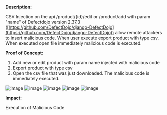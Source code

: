 **Description:**


CSV Injection on the api /product/{id}/edit or /product/add with param "name" of Defectdojo version 2.37.3 ([https://github.com/DefectDojo/django-DefectDojo](https://github.com/DefectDojo/django-DefectDojo)) allow remote attackers to insert malicious code. When user execute export product with type csv. When executed open file immediately malicious code is executed.

**Proof of Concept:**
1. Add new or edit product with param name injected with malicious code
2. Export product with type csv
3. Open the csv file that was just downloaded. The malicious code is immediately executed.




![image](https://github.com/user-attachments/assets/f420021e-5b83-49e1-9ed9-0103fbdc85d1)
![image](https://github.com/user-attachments/assets/5560af45-c8d7-44c0-8d4f-78be0ade6274)
![image](https://github.com/user-attachments/assets/e24c5775-2244-40a4-883b-1237e55c556f)
![image](https://github.com/user-attachments/assets/d7c95263-b97c-4d82-9ebb-fdc025480b03)
![image](https://github.com/user-attachments/assets/69464e6f-cec5-41a7-897b-9b1cc87142b6)


**Impact:**


Execution of Malicious Code
